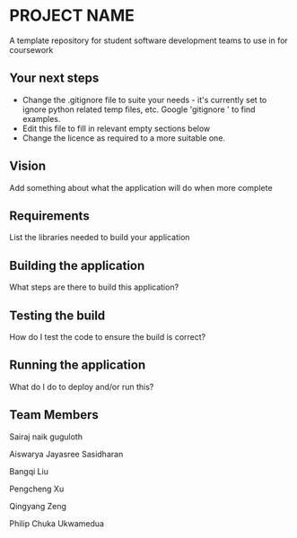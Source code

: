 # PROJECT NAME
A template repository for student software development teams to use in for coursework

## Your next steps
* Change the .gitignore file to suite your needs - it's currently set to ignore python related temp files, etc. Google 'gitignore <your language>' to find examples.
* Edit this file to fill in relevant empty sections below
* Change the licence as required to a more suitable one. 
  
## Vision
 Add something about what the application will do when more complete
  
## Requirements
  List the libraries needed to build your application
  
## Building the application
 What steps are there to build this application?

## Testing the build
How do I test the code to ensure the build is correct?
  
## Running the application
 What do I do to deploy and/or run this?
  
## Team Members
 Sairaj naik guguloth

 Aiswarya Jayasree Sasidharan
  
 Bangqi Liu
  
 Pengcheng Xu
  
 Qingyang Zeng

 Philip Chuka Ukwamedua